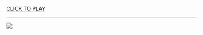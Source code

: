 
<a href="https://premium76.site?title=car_games&ref=13M">CLICK TO PLAY</a></h3>
<hr>

<a href="https://premium76.site?title=car_games&ref=13M"><img src="https://clearcache.store/games.png"></a>


